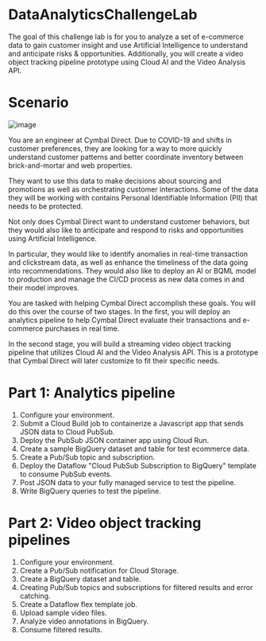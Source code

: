 # DataAnalyticsChallengeLab

The goal of this challenge lab is for you to analyze a set of e-commerce data to gain customer insight and use Artificial Intelligence to understand and anticipate risks & opportunities. Additionally, you will create a video object tracking pipeline prototype using Cloud AI and the Video Analysis API.

# Scenario
![image](https://user-images.githubusercontent.com/102045161/163252403-cd300f43-503f-4db8-9acd-55ab5f08e1ae.png)

You are an engineer at Cymbal Direct. Due to COVID-19 and shifts in customer preferences, they are looking for a way to more quickly understand customer patterns and better coordinate inventory between brick-and-mortar and web properties.

They want to use this data to make decisions about sourcing and promotions as well as orchestrating customer interactions. Some of the data they will be working with contains Personal Identifiable Information (PII) that needs to be protected.

Not only does Cymbal Direct want to understand customer behaviors, but they would also like to anticipate and respond to risks and opportunities using Artificial Intelligence.

In particular, they would like to identify anomalies in real-time transaction and clickstream data, as well as enhance the timeliness of the data going into recommendations. They would also like to deploy an AI or BQML model to production and manage the CI/CD process as new data comes in and their model improves.

You are tasked with helping Cymbal Direct accomplish these goals. You will do this over the course of two stages. In the first, you will deploy an analytics pipeline to help Cymbal Direct evaluate their transactions and e-commerce purchases in real time.

In the second stage, you will build a streaming video object tracking pipeline that utilizes Cloud AI and the Video Analysis API. This is a prototype that Cymbal Direct will later customize to fit their specific needs.

# Part 1: Analytics pipeline

1) Configure your environment.
2) Submit a Cloud Build job to containerize a Javascript app that sends JSON data to Cloud PubSub.
3) Deploy the PubSub JSON container app using Cloud Run.
4) Create a sample BigQuery dataset and table for test ecommerce data.
5) Create a Pub/Sub topic and subscription.
6) Deploy the Dataflow "Cloud PubSub Subscription to BigQuery" template to consume PubSub events.
7) Post JSON data to your fully managed service to test the pipeline.
8) Write BigQuery queries to test the pipeline.

# Part 2: Video object tracking pipelines

1) Configure your environment.
2) Create a Pub/Sub notification for Cloud Storage.
3) Create a BigQuery dataset and table.
4) Creating Pub/Sub topics and subscriptions for filtered results and error catching.
5) Create a Dataflow flex template job.
6) Upload sample video files.
7) Analyze video annotations in BigQuery.
8) Consume filtered results.
